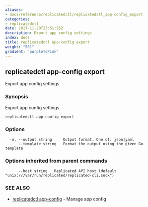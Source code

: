 ```yaml
---
aliases:
- docs/reference/replicatedctl/replicatedctl_app-config_export
categories:
- replicatedctl
date: 2017-11-20T23:51:55Z
description: Export app config settings
index: docs
title: replicatedctl app-config export
weight: "551"
gradient: "purpleToPink"
---
```


## replicatedctl app-config export

Export app config settings

### Synopsis


Export app config settings

```
replicatedctl app-config export
```

### Options

```
  -o, --output string     Output format. One of: json|yaml
      --template string   Format the output using the given Go template
```

### Options inherited from parent commands

```
      --host string   Replicated API host (default "unix:///var/run/replicated/replicated-cli.sock")
```

### SEE ALSO
* [replicatedctl app-config](/api/replicatedctl/replicatedctl_app-config/)	 - Manage app config

